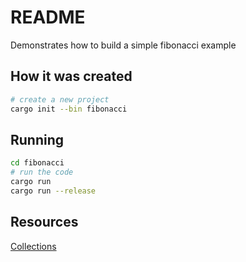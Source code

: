 # README
Demonstrates how to build a simple fibonacci example  

## How it was created 
```sh
# create a new project
cargo init --bin fibonacci                
```
## Running
```sh
cd fibonacci
# run the code
cargo run
cargo run --release    
```

## Resources
[Collections](https://doc.rust-lang.org/std/collections/index.html)  

